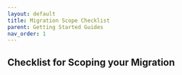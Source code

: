 ```yaml
---
layout: default
title: Migration Scope Checklist
parent: Getting Started Guides
nav_order: 1
---
```


## Checklist for Scoping your Migration
